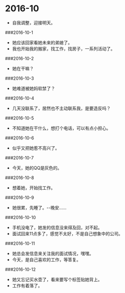 # 2016-10
* 自我调整，迎接明天。

###2016-10-1
* 她应该回家看她未来的弟媳了。
* 我也开始我的搬家，找工作，找房子，一系列活动了。

###2016-10-2
* 她在干嘛？

###2016-10-3
* 她难道被她妈软禁了？

###2016-10-4
* 几天没联系了，居然也不主动联系我，是要造反吗？

###2016-10-5
* 不知道她在干什么，想打个电话，可以有点小担心。

###2016-10-6
* 似乎又把她惹不高兴了。

###2016-10-7
* 今天，她的QQ是灰色的。

###2016-10-8
* 想着她，开始找工作。

###2016-10-9
* 她很累，先睡了。--晚安……

###2016-10-10
* 手机没电了，她发的信息没来得及回，对不起。
* 面试回来11点多了，感觉不太好，不是自己想象中的公司。

###2016-10-11
* 她总会发信息来关注我的面试情况，嘿嘿。
* 今天，是自己喜欢的工作，等答复。

###2016-10-12
* 她又忘记买水壶了，看来要写个标签贴她背上。
* 工作有着落了。